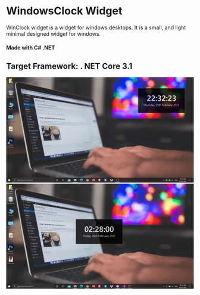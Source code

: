 # WindowsClock Widget

WinClock widget is a widget for windows desktops. It is a small, and light minimal designed widget for windows.

#### Made with C# .NET
## Target Framework: . NET Core 3.1

<p align="center">
  <img src="/src/screen.gif"> <br>
  <img src="/src/screen2.gif">
</p>
